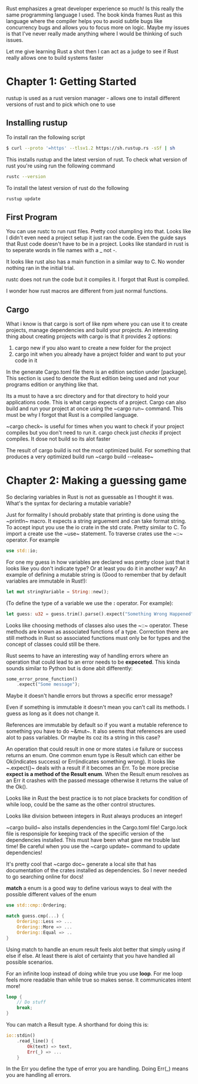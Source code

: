 Rust emphasizes a great developer experience so much! Is this really the same programming language I used. The book kinda frames Rust as this language where the compiler helps you to avoid subtle bugs like concurrency bugs and allows you to focus more on logic. Maybe my issues is that I've never really made anything where I would be thinking of such issues.

Let me give learning Rust a shot then I can act as a judge to see if Rust really allows one to build systems faster

# Chapter 1: Getting Started

rustup is used as a rust version manager - allows one to install different versions of rust and to pick which one to use

## Installing rustup

To install ran the following script
```bash
$ curl --proto '=https' --tlsv1.2 https://sh.rustup.rs -sSf | sh
```

This installs rustup and the latest version of rust. To check what version of rust you're using run the following command
```bash
rustc --version
```

To install the latest version of rust do the following
```bash
rustup update
```

## First Program

You can use rustc to run rust files. Pretty cool stumpling into that. Looks like I didn't even need a project setup it just ran the code. Even the guide says that Rust code doesn't have to be in a project. Looks like standard in rust is to seperate words in file names with a _ not -.

It looks like rust also has a main function in a similar way to C. No wonder nothing ran in the initial trial.

rustc does not run the code but it compiles it. I forgot that Rust is compiled.

I wonder how rust macros are different from just normal functions. 

## Cargo

What i know is that cargo is sort of like npm where you can use it to create projects, manage dependencies and build your projects. An interesting thing about creating projects with cargo is that it provides 2 options:

1. cargo new <name> if you also want to create a new folder for the project
2. cargo init when you already have a project folder and want to put your code in it

In the generate Cargo.toml file there is an edition section under [package]. This section is used to denote the Rust edition being used and not your programs edition or anything like that.

Its a must to have a src directory and for that directory to hold your applications code. This is what cargo expects of a project. Cargo can also build and run your project at once using the ~cargo run~ command. This must be why I forgot that Rust is a compiled language.

~cargo check~ is useful for times when you want to check if your project compiles but you don't need to run it. cargo check just *checks* if project compiles. It dose not build so its alot faster

The result of cargo build is not the most optimized build. For something that produces a very optimized build run ~cargo build --release~

# Chapter 2: Making a guessing game

So declaring variables in Rust is not as guessable as I thought it was. What's the syntax for declaring a mutable variable?

Just for formality I should probably state that printing is done using the ~println~ macro. It expects a string arguement and can take format string.
To accept input you use the io crate in the std crate. Pretty similar to C. To import a create use the ~use~ statement. To traverse crates use the ~::~ operator. For example

```rust
use std::io;
```

For one my guess in how variables are declared was pretty close just that it looks like you don't indicate type? Or at least you do it in another way? An example of defining a mutable string is (Good to remember that by default variables are immutable in Rust!):

```rust
let mut stringVariable = String::new();
```

(To define the type of a variable we use the **:** operator. For example):
```rust
let guess: u32 = guess.trim().parse().expect("Something Wrong Happened");
```

Looks like choosing methods of classes also uses the ~::~ operator. These methods are known as associated functions of a type. Correction there are still methods in Rust so associated functions must only be for types and the concept of classes could still be there.

Rust seems to have an interesting way of handling errors where an operation that could lead to an error needs to be **expeceted**. This kinda sounds similar to Python but is done abit differently:

```rust
some_error_prone_function()
    .expect("Some message");
```

Maybe it doesn't handle errors but throws a specific error message?

Even if something is immutable it doesn't mean you can't call its methods. I guess as long as it does not change it.

References are immutable by default so if you want a mutable reference to something you have to do ~&mut~. It also seems that references are used alot to pass variables. Or maybe its coz its a string in this case?

An operation that could result in one or more states i.e failure or success returns an enum. One common enum type is Result which can either be Ok(indicates success) or Err(indicates something wrong). It looks like ~.expect()~ deals with a result if it becomes an Err. To be more precise **expect is a method of the Result enum**. When the Result enum resolves as an Err it crashes with the passed message otherwise it returns the value of the Ok(). 

Looks like in Rust the best practice is to not place brackets for condition of while loop, could be the same as the other control structures.

Looks like division between integers in Rust always produces an integer!

~cargo build~ also installs dependencies in the Cargo.toml file! Cargo.lock file is responsiple for keeping track of the speciific version of the dependencies installed. This must have been what gave me trouble last time! Be careful when you use the ~cargo update~ command to update dependencies!

It's pretty cool that ~cargo doc~ generate a local site that has documentation of the crates installed as dependencies. So I never needed to go searching online for docs!

**match** a enum is a good way to define various ways to deal with the possible different values of the enum

```rust
use std::cmp::Ordering;

match guess.cmp(...) {
    Ordering::Less => ...
    Ordering::More => ...
    Ordering::Equal => ..
}
```

Using match to handle an enum result feels alot better that simply using if else if else. At least there is alot of certainty that you have handled all possible scenarios.

For an infinite loop instead of doing while true you use **loop**. For me loop feels more readable than while true so makes sense. It communicates intent more!

```rust
loop {
    // Do stuff
    break;
}
```

You can match a Result type. A shorthand for doing this is:
```rust
io::stdin()
    .read_line() {
        Ok(text) => text,
        Err(_) => ...
    }
```
In the Err you define the type of error you are handling. Doing Err(_) means you are handling all errors.
